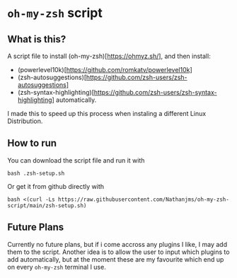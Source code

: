 # `oh-my-zsh` script

## What is this?

A script file to install (oh-my-zsh)[https://ohmyz.sh/], and then install:
- (powerlevel10k)[https://github.com/romkatv/powerlevel10k]
- (zsh-autosuggestions)[https://github.com/zsh-users/zsh-autosuggestions]
- (zsh-syntax-highlighting)[https://github.com/zsh-users/zsh-syntax-highlighting]
automatically.

I made this to speed up this process when instaling a different Linux Distribution.

## How to run

You can download the script file and run it with 
```
bash .zsh-setup.sh
```
Or get it from github directly with
```
bash <(curl -Ls https://raw.githubusercontent.com/Nathanjms/oh-my-zsh-script/main/zsh-setup.sh)
```

## Future Plans

Currently no future plans, but if i come accross any plugins I like, I may add them to the script. Another idea is to allow the user to input which plugins to add automatically, but at the moment these are my favourite which end up on every `oh-my-zsh` terminal I use.
